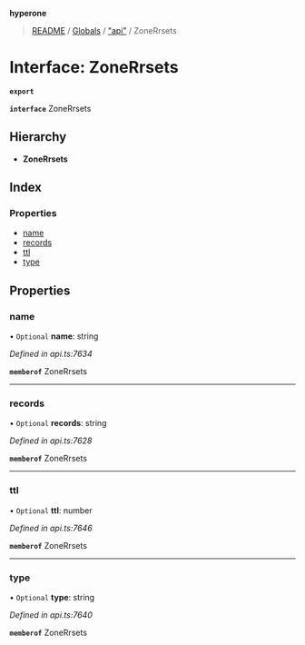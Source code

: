 **hyperone**

> [README](../README.md) / [Globals](../globals.md) / ["api"](../modules/_api_.md) / ZoneRrsets

# Interface: ZoneRrsets

**`export`** 

**`interface`** ZoneRrsets

## Hierarchy

* **ZoneRrsets**

## Index

### Properties

* [name](_api_.zonerrsets.md#name)
* [records](_api_.zonerrsets.md#records)
* [ttl](_api_.zonerrsets.md#ttl)
* [type](_api_.zonerrsets.md#type)

## Properties

### name

• `Optional` **name**: string

*Defined in api.ts:7634*

**`memberof`** ZoneRrsets

___

### records

• `Optional` **records**: string

*Defined in api.ts:7628*

**`memberof`** ZoneRrsets

___

### ttl

• `Optional` **ttl**: number

*Defined in api.ts:7646*

**`memberof`** ZoneRrsets

___

### type

• `Optional` **type**: string

*Defined in api.ts:7640*

**`memberof`** ZoneRrsets
